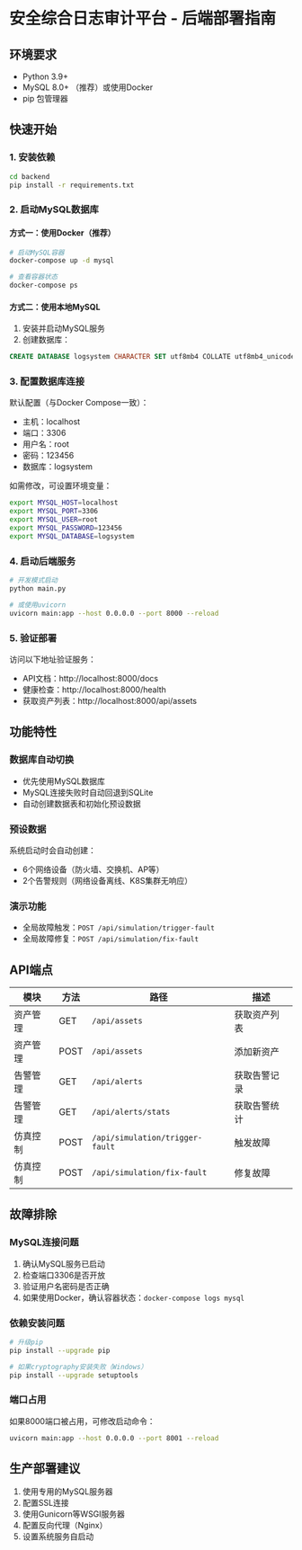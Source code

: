  # 安全综合日志审计平台 - 后端部署指南

## 环境要求

- Python 3.9+
- MySQL 8.0+ （推荐）或使用Docker
- pip 包管理器

## 快速开始

### 1. 安装依赖

```bash
cd backend
pip install -r requirements.txt
```

### 2. 启动MySQL数据库

#### 方式一：使用Docker（推荐）

```bash
# 启动MySQL容器
docker-compose up -d mysql

# 查看容器状态
docker-compose ps
```

#### 方式二：使用本地MySQL

1. 安装并启动MySQL服务
2. 创建数据库：
```sql
CREATE DATABASE logsystem CHARACTER SET utf8mb4 COLLATE utf8mb4_unicode_ci;
```

### 3. 配置数据库连接

默认配置（与Docker Compose一致）：
- 主机：localhost
- 端口：3306
- 用户名：root
- 密码：123456
- 数据库：logsystem

如需修改，可设置环境变量：
```bash
export MYSQL_HOST=localhost
export MYSQL_PORT=3306
export MYSQL_USER=root
export MYSQL_PASSWORD=123456
export MYSQL_DATABASE=logsystem
```

### 4. 启动后端服务

```bash
# 开发模式启动
python main.py

# 或使用uvicorn
uvicorn main:app --host 0.0.0.0 --port 8000 --reload
```

### 5. 验证部署

访问以下地址验证服务：
- API文档：http://localhost:8000/docs
- 健康检查：http://localhost:8000/health
- 获取资产列表：http://localhost:8000/api/assets

## 功能特性

### 数据库自动切换
- 优先使用MySQL数据库
- MySQL连接失败时自动回退到SQLite
- 自动创建数据表和初始化预设数据

### 预设数据
系统启动时会自动创建：
- 6个网络设备（防火墙、交换机、AP等）
- 2个告警规则（网络设备离线、K8S集群无响应）

### 演示功能
- 全局故障触发：`POST /api/simulation/trigger-fault`
- 全局故障修复：`POST /api/simulation/fix-fault`

## API端点

| 模块 | 方法 | 路径 | 描述 |
|------|------|------|------|
| 资产管理 | GET | `/api/assets` | 获取资产列表 |
| 资产管理 | POST | `/api/assets` | 添加新资产 |
| 告警管理 | GET | `/api/alerts` | 获取告警记录 |
| 告警管理 | GET | `/api/alerts/stats` | 获取告警统计 |
| 仿真控制 | POST | `/api/simulation/trigger-fault` | 触发故障 |
| 仿真控制 | POST | `/api/simulation/fix-fault` | 修复故障 |

## 故障排除

### MySQL连接问题
1. 确认MySQL服务已启动
2. 检查端口3306是否开放
3. 验证用户名密码是否正确
4. 如果使用Docker，确认容器状态：`docker-compose logs mysql`

### 依赖安装问题
```bash
# 升级pip
pip install --upgrade pip

# 如果cryptography安装失败（Windows）
pip install --upgrade setuptools
```

### 端口占用
如果8000端口被占用，可修改启动命令：
```bash
uvicorn main:app --host 0.0.0.0 --port 8001 --reload
```

## 生产部署建议

1. 使用专用的MySQL服务器
2. 配置SSL连接
3. 使用Gunicorn等WSGI服务器
4. 配置反向代理（Nginx）
5. 设置系统服务自启动
